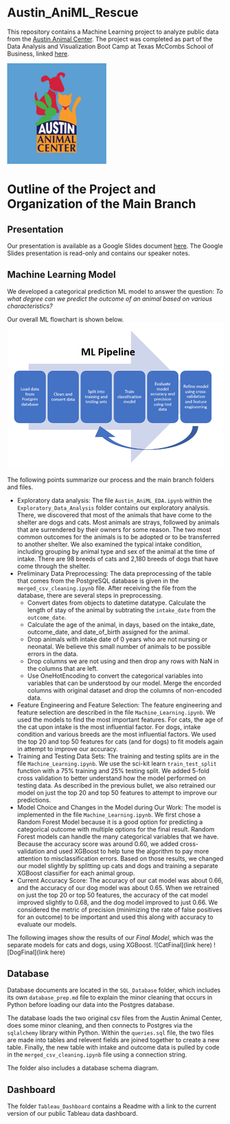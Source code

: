 # Austin_AniML_Rescue
This repository contains a Machine Learning project to analyze public data from the [Austin Animal Center](http://www.austintexas.gov/content/austin-animal-center). The project was completed as part of the Data Analysis and Visualization Boot Camp at Texas McCombs School of Business, linked [here](https://techbootcamps.utexas.edu/data/).

![AAC_graphic](https://github.com/ilaha/Austin_AniML_Rescue/blob/main/Images/AAC_graphic.PNG)


# Outline of the Project and Organization of the Main Branch

## Presentation
Our presentation is available as a Google Slides document [here](https://docs.google.com/presentation/d/120N6hRfooHchPLMDeCw5GEKs5dT-I0a_T48jhp-UGSE/edit?usp=sharing). The Google Slides presentation is read-only and contains our speaker notes.  


## Machine Learning Model
We developed a categorical prediction ML model to answer the question: _To what degree can we predict the outcome of an animal based on various characteristics?_ 

Our overall ML flowchart is shown below.
![Machine_Learning_Flowchart](https://github.com/ilaha/Austin_AniML_Rescue/blob/main/Images/MachineLearning_Pipeline.png)

The following points summarize our process and the main branch folders and files.
- Exploratory data analysis: The file `Austin_AniML_EDA.ipynb` within the `Exploratory_Data_Analysis` folder contains our exploratory analysis. There, we discovered that most of the animals that have come to the shelter are dogs and cats. Most animals are strays, followed by animals that are surrendered by their owners for some reason. The two most common outcomes for the animals is to be adopted or to be transferred to another shelter. We also examined the typical intake condition, including grouping by animal type and sex of the animal at the time of intake. There are 98 breeds of cats and 2,180 breeds of dogs that have come through the shelter.
- Preliminary Data Preprocessing: The data preprocessing of the table that comes from the PostgreSQL database is given in the `merged_csv_cleaning.ipynb` file. After receiving the file from the database, there are several steps in preprocessing.
  - Convert dates from objects to datetime datatype. Calculate the length of stay of the animal by subtrating the `intake_date` from the `outcome_date`. 
  - Calculate the age of the animal, in days, based on the intake_date, outcome_date, and date_of_birth assigned for the animal. 
  - Drop animals with intake date of 0 years who are not nursing or neonatal. We believe this small number of animals to be possible errors in the data.
  - Drop columns we are not using and then drop any rows with NaN in the columns that are left.
  - Use OneHotEncoding to convert the categorical variables into variables that can be understood by our model. Merge the encorded columns with original dataset and drop the columns of non-encoded data.
- Feature Engineering and Feature Selection: The feature engineering and feature selection are described in the file `Machine_Learning.ipynb`. We used the models to find the most important features. For cats, the age of the cat upon intake is the most influential factor. For dogs, intake condition and various breeds are the most influential factors. We used the top 20 and top 50 features for cats (and for dogs) to fit models again in attempt to improve our accuracy.
- Training and Testing Data Sets: The training and testing splits are in the file `Machine_Learning.ipynb`. We use the sci-kit learn `train_test_split` function with a 75% training and 25% testing split. We added 5-fold cross validation to better understand how the model performed on testing data. As described in the previous bullet, we also retrained our model on just the top 20 and top 50 features to attempt to improve our predictions.
- Model Choice and Changes in the Model during Our Work: The model is implemented in the file `Machine_Learning.ipynb`. We first chose a Random Forest Model because it is a good option for predicting a categorical outcome with multiple options for the final result. Random Forest models can handle the many categorical variables that we have. Because the accuracy score was around 0.60, we added cross-validation and used XGBoost to help tune the algorithm to pay more attention to misclassification errors. Based on those results, we changed our model slightly by splitting up cats and dogs and training a separate XGBoost classifier for each animal group. 
- Current Accuracy Score: The accuracy of our cat model was about 0.66, and the accuracy of our dog model was about 0.65. When we retrained on just the top 20 or top 50 features, the accuracy of the cat model improved slightly to 0.68, and the dog model improved to just 0.66. We considered the metric of precision (minimizing the rate of false positives for an outcome) to be important and used this along with accuracy to evaluate our models.  

The following images show the results of our *Final Model*, which was the separate models for cats and dogs, using XGBoost.
![CatFinal](link here)
![DogFinal](link here)


## Database
Database documents are located in the `SQL_Database` folder, which includes its own `database_prep.md` file to explain the minor cleaning that occurs in Python before loading our data into the Postgres database. 

The database loads the two original csv files from the Austin Animal Center, does some minor cleaning, and then connects to Postgres via the `sqlalchemy` library within Python. Within the `queries.sql` file, the two files are made into tables and relevent fields are joined together to create a new table. Finally, the new table with intake and outcome data is pulled by code in the `merged_csv_cleaning.ipynb` file using a connection string.

The folder also includes a database schema diagram.



## Dashboard
The folder `Tableau_Dashboard` contains a Readme with a link to the current version of our public Tableau data dashboard. 



